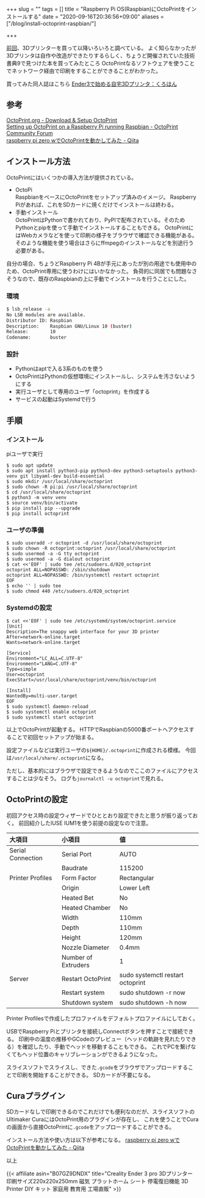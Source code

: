 +++
slug = ""
tags = []
title = "Raspberry Pi OS(Raspbian)にOctoPrintをインストールする"
date = "2020-09-16T20:36:56+09:00"
aliases = ["/blog/install-octoprint-raspbian/"]

+++

[前回](../3d-printer-1/)、3Dプリンターを買って以降いろいろと調べている。
よく知らなかったが3Dプリンタは自作や改造ができたりするらしく、ちょうど開催されていた技術書典9で見つけた本を買ってみたところ
OctoPrintなるソフトウェアを使うことでネットワーク経由で印刷をすることができることがわかった。

<!--more-->

買ってみた同人誌はこちら
[Ender3で始める自宅3Dプリンタ：くろほん](https://techbookfest.org/product/5188169897082880?productVariantID=5724024109793280)

## 参考
[OctoPrint.org - Download &amp; Setup OctoPrint](https://octoprint.org/download/)  
[Setting up OctoPrint on a Raspberry Pi running Raspbian - OctoPrint Community Forum](https://community.octoprint.org/t/setting-up-octoprint-on-a-raspberry-pi-running-raspbian/2337)  
[raspberry pi zero wでOctoPrintを動かしてみた - Qiita](https://qiita.com/ysogabe/items/95b974d13b396cf7479e)  

## インストール方法
OctoPrintにはいくつかの導入方法が提供されている。

* OctoPi  
    RaspbianをベースにOctoPrintをセットアップ済みのイメージ。
    Raspberry Piがあれば、これをSDカードに焼くだけでインストールは終わる。
* 手動インストール  
    OctoPrintはPythonで書かれており、PyPIで配布されている。そのためPythonとpipを使って手動でインストールすることもできる。
    OctoPrintにはWebカメラなどを使って印刷の様子をブラウザで確認できる機能がある。そのような機能を使う場合はさらにffmpegのインストールなどを別途行う必要がある。

自分の場合、ちょうどRaspberry Pi 4Bが手元にあったが別の用途でも使用中のため、OctoPrint専用に使うわけにはいかなかった。
負荷的に同居でも問題なさそうなので、既存のRaspbianの上に手動でインストールを行うことにした。

### 環境

``` bash
$ lsb_release -a
No LSB modules are available.
Distributor ID: Raspbian
Description:    Raspbian GNU/Linux 10 (buster)
Release:        10
Codename:       buster
```

### 設計

* Pythonはaptで入る3系のものを使う
* OctoPrintはPythonの仮想環境にインストールし、システムを汚さないようにする
* 実行ユーザとして専用のユーザ「octoprint」を作成する
* サービスの起動はSystemdで行う

## 手順
### インストール

piユーザで実行

``` shell
$ sudo apt update
$ sudo apt install python3-pip python3-dev python3-setuptools python3-venv git libyaml-dev build-essential
$ sudo mkdir /usr/local/share/octoprint
$ sudo chown -R pi:pi /usr/local/share/octoprint
$ cd /usr/local/share/octoprint
$ python3 -m venv venv
$ source venv/bin/activate
$ pip install pip --upgrade
$ pip install octoprint
```

### ユーザの準備

``` shell
$ sudo useradd -r octoprint -d /usr/local/share/octoprint
$ sudo chown -R octoprint:octoprint /usr/local/share/octoprint
$ sudo usermod -a -G tty octoprint
$ sudo usermod -a -G dialout octoprint
$ cat <<'EOF' | sudo tee /etc/sudoers.d/020_octoprint
octoprint ALL=NOPASSWD: /sbin/shutdown
octoprint ALL=NOPASSWD: /bin/systemctl restart octoprint
EOF
$ echo '' | sudo tee 
$ sudo chmod 440 /etc/sudoers.d/020_octoprint
```

### Systemdの設定

``` shell
$ cat <<'EOF' | sudo tee /etc/systemd/system/octoprint.service
[Unit]
Description=The snappy web interface for your 3D printer
After=network-online.target
Wants=network-online.target

[Service]
Environment="LC_ALL=C.UTF-8"
Environment="LANG=C.UTF-8"
Type=simple
User=octoprint
ExecStart=/usr/local/share/octoprint/venv/bin/octoprint

[Install]
WantedBy=multi-user.target
EOF
$ sudo systemctl daemon-reload
$ sudo systemctl enable octoprint
$ sudo systemctl start octoprint
```

以上でOctoPrintが起動する。
HTTPでRaspbianの5000番ポートへアクセスすることで初回セットアップが始まる。

設定ファイルなどは実行ユーザの`${HOME}/.octoprint`に作成される模様。
今回は`/usr/local/share/.octoprint`になる。

ただし、基本的にはブラウザで設定できるようなのでここのファイルにアクセスすることは少なそう。
ログも`journalctl -u octoprint`で見れる。

## OctoPrintの設定

初回アクセス時の設定ウィザードでひととおり設定できたと思うが振り返っておく。
前回紹介したIUSE IUM1を使う前提の設定なので注意。

|大項目|小項目|値|
|:--|:--|:--|
|Serial Connection|Serial Port|AUTO|
||Baudrate|115200|
|Printer Profiles|Form Factor|Rectangular|
||Origin|Lower Left|
||Heated Bet|No|
||Heated Chamber|No|
||Width|110mm|
||Depth|110mm|
||Height|120mm|
||Nozzle Diameter|0.4mm|
||Number of Extruders|1|
|Server|Restart OctoPrint|sudo systemctl restart octoprint|
||Restart system|sudo shutdown -r now|
||Shutdown system|sudo shutdown -h now|

Printer Profilesで作成したプロファイルをデフォルトプロファイルにしておく。

USBでRaspberry Piとプリンタを接続しConnectボタンを押すことで接続できる。
印刷中の温度の推移やGCodeのプレビュー（ヘッドの軌跡を見れたりできる）を確認したり、手動でヘッドを移動することもできる。
これでPCを繋げなくてもヘッド位置のキャリブレーションができるようになった。

スライスソフトでスライスし、できた`.gcode`をブラウザでアップロードすることで印刷を開始することができる。
SDカードが不要になる。

## Curaプラグイン

SDカードなしで印刷できるのでこれだけでも便利なのだが、スライスソフトのUltimaker CuraにはOctoPrint用のプラグインが存在し、
これを使うことでCuraの画面から直接OctoPrintに`.gcode`をアップロードすることができる。

インストール方法や使い方は以下が参考になる。
[raspberry pi zero wでOctoPrintを動かしてみた - Qiita](https://qiita.com/ysogabe/items/95b974d13b396cf7479e)

以上

{{< affiliate asin="B07GZ9DNDX" title="Creality Ender 3 pro 3Dプリンター 印刷サイズ220x220x250mm 磁気 プラットホーム シート 停電復旧機能 3D Printer DIY キット 家庭用 教育用 工場直販" >}}
